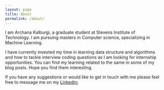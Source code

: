 ```yaml
---
layout: page
title: About
permalink: /about/
---
```


I am Archana Kalburgi, a graduate student at Stevens Institute of Technology. I am pursuing masters in Computer science, specializing in Machine Learning.

I have currently invested my time in learning data structure and algorithms and how to tackle interview coding questions as I am looking for internship opportunities. You can find my learning related to the same in some of my blog posts. Hope you find them interesting.

If you have any suggestions or would like to get in touch with me please feel free to message me on my [Linkedin:](www.linkedin.com/in/archana-kalburgi) 